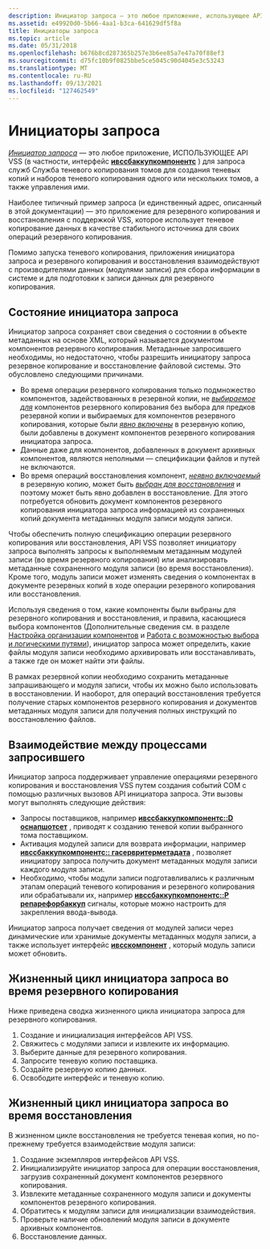 ```yaml
---
description: Инициатор запроса — это любое приложение, использующее API VSS (в частности, интерфейс Ивссбаккупкомпонентс) для запроса служб служба теневого копирования томов для создания теневых копий и наборов теневого копирования одного или нескольких томов, а также управления ими.
ms.assetid: e49920d0-5b66-4aa1-b3ca-641629df5f8a
title: Инициаторы запроса
ms.topic: article
ms.date: 05/31/2018
ms.openlocfilehash: b676b8cd287365b257e3b6ee85a7e47a70f88ef3
ms.sourcegitcommit: d75fc10b9f0825bbe5ce5045c90d4045e3c53243
ms.translationtype: MT
ms.contentlocale: ru-RU
ms.lasthandoff: 09/13/2021
ms.locfileid: "127462549"
---
```

# <a name="requesters"></a>Инициаторы запроса

[*Инициатор запроса*](vssgloss-r.md) — это любое приложение, ИСПОЛЬЗУЮЩЕЕ API VSS (в частности, интерфейс [**ивссбаккупкомпонентс**](/windows/desktop/api/VsBackup/nl-vsbackup-ivssbackupcomponents) ) для запроса служб Служба теневого копирования томов для создания теневых копий и наборов теневого копирования одного или нескольких томов, а также управления ими.

Наиболее типичный пример запроса (и единственный адрес, описанный в этой документации) — это приложение для резервного копирования и восстановления с поддержкой VSS, которое использует теневое копирование данных в качестве стабильного источника для своих операций резервного копирования.

Помимо запуска теневого копирования, приложения инициатора запроса и резервного копирования и восстановления взаимодействуют с производителями данных (модулями записи) для сбора информации в системе и для подготовки к записи данных для резервного копирования.

## <a name="requester-state"></a>Состояние инициатора запроса

Инициатор запроса сохраняет свои сведения о состоянии в объекте метаданных на основе XML, который называется документом компонентов резервного копирования. Метаданные запросившего необходимы, но недостаточно, чтобы разрешить инициатору запроса резервное копирование и восстановление файловой системы. Это обусловлено следующими причинами.

-   Во время операции резервного копирования только подмножество компонентов, задействованных в резервной копии, не [*выбираемое для*](vssgloss-s.md) компонентов резервного копирования без выбора для предков резервной копии и выбираемых для компонентов резервного копирования, которые были [*явно включены*](vssgloss-e.md) в резервную копию, были добавлены в документ компонентов резервного копирования инициатора запроса.
-   Данные даже для компонентов, добавленных в документ архивных компонентов, являются неполными — спецификации файлов и путей не включаются.
-   Во время операций восстановления компонент, [*неявно включаемый*](vssgloss-i.md) в резервную копию, может быть [*выбран для восстановления*](vssgloss-s.md) и поэтому может быть явно добавлен в восстановление. Для этого потребуется обновить документ компонентов резервного копирования инициатора запроса информацией из сохраненных копий документа метаданных модуля записи модуля записи.

Чтобы обеспечить полную спецификацию операции резервного копирования или восстановления, API VSS позволяет инициатору запроса выполнять запросы к выполняемым метаданным модулей записи (во время резервного копирования) или анализировать метаданные сохраненного модуля записи (во время восстановления). Кроме того, модуль записи может изменять сведения о компонентах в документе резервных копий в ходе операции резервного копирования или восстановления.

Используя сведения о том, какие компоненты были выбраны для резервного копирования и восстановления, и правила, касающиеся выбора компонентов (Дополнительные сведения см. в разделе [Настройка организации компонентов](definition-of-components-by-writers.md) и [Работа с возможностью выбора и логическими путями](working-with-selectability-and-logical-paths.md)), инициатор запроса может определить, какие файлы модуля записи необходимо архивировать или восстанавливать, а также где он может найти эти файлы.

В рамках резервной копии необходимо сохранить метаданные запрашивающего и модуля записи, чтобы их можно было использовать в восстановлении. И наоборот, для операций восстановления требуется получение старых компонентов резервного копирования и документов метаданных модуля записи для получения полных инструкций по восстановлению файлов.

## <a name="requester-interprocess-communication"></a>Взаимодействие между процессами запросившего

Инициатор запроса поддерживает управление операциями резервного копирования и восстановления VSS путем создания событий COM с помощью различных вызовов API инициатора запроса. Эти вызовы могут выполнять следующие действия:

-   Запросы поставщиков, например [**ивссбаккупкомпонентс::D оснапшотсет**](/windows/desktop/api/VsBackup/nf-vsbackup-ivssbackupcomponents-dosnapshotset) , приводят к созданию теневой копии выбранного тома поставщиком.
-   Активация модулей записи для возврата информации, например [**ивссбаккупкомпонентс:: гасервритерметадата**](/windows/desktop/api/VsBackup/nf-vsbackup-ivssbackupcomponents-gatherwritermetadata) , позволяет инициатору запроса получить документ метаданных модуля записи каждого модуля записи.
-   Необходимо, чтобы модули записи подготавливались к различным этапам операций теневого копирования и резервного копирования или обрабатывали их, например [**ивссбаккупкомпонентс::P репарефорбаккуп**](/windows/desktop/api/VsBackup/nf-vsbackup-ivssbackupcomponents-prepareforbackup) сигналы, которые можно настроить для закрепления ввода-вывода.

Инициатор запроса получает сведения от модулей записи через динамические или хранимые документы метаданных модуля записи, а также использует интерфейс [**ивсскомпонент**](/windows/desktop/api/VsWriter/nl-vswriter-ivsscomponent) , который модуль записи может обновить.

## <a name="life-cycle-of-a-requester-during-backup"></a>Жизненный цикл инициатора запроса во время резервного копирования

Ниже приведена сводка жизненного цикла инициатора запроса для резервного копирования.

1.  Создание и инициализация интерфейсов API VSS.
2.  Свяжитесь с модулями записи и извлеките их информацию.
3.  Выберите данные для резервного копирования.
4.  Запросите теневую копию поставщика.
5.  Создайте резервную копию данных.
6.  Освободите интерфейс и теневую копию.

## <a name="life-cycle-of-a-requester-during-restore"></a>Жизненный цикл инициатора запроса во время восстановления

В жизненном цикле восстановления не требуется теневая копия, но по-прежнему требуется взаимодействие модуля записи:

1.  Создание экземпляров интерфейсов API VSS.
2.  Инициализируйте инициатор запроса для операции восстановления, загрузив сохраненный документ компонентов резервного копирования.
3.  Извлеките метаданные сохраненного модуля записи и документы компонентов резервного копирования.
4.  Обратитесь к модулям записи для инициализации взаимодействия.
5.  Проверьте наличие обновлений модуля записи в документе архивных компонентов.
6.  Восстановление данных.

 

 



